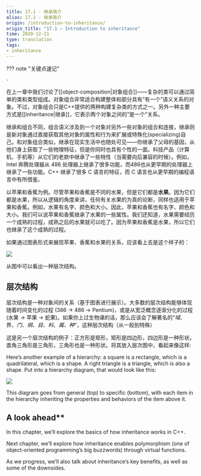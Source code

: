 ```yaml
---
title: 17.1 - 继承简介
alias: 17.1 - 继承简介
origin: /introduction-to-inheritance/
origin_title: "17.1 — Introduction to inheritance"
time: 2020-12-21
type: translation
tags:
- inheritance
---
```


??? note "关键点速记"
	
	-

在上一章中我们讨论了[[object-composition|对象组合]]——复杂的类可以通过简单的类和类型组成。对象组合非常适合构建整体和部分具有“有一个”语义关系的对象。不过，对象组合只是C++提供的两种构建复杂类的方式之一。另外一种主要方式是[[inheritance|继承]]，它表示两个对象之间的“是一个”关系。

继承和组合不同，组合语义涉及到一个对象对另外一些对象的组合和连接，继承则是新对象通过直接获取其他对象的属性和行为来扩展或特殊化(specializing)自己。和对象组合类似，继承在现实生活中也随处可见——你继承了父母的基因，从他们身上获取了一些物理特征，但是你同时也具有个性的一面。科技产品（计算机、手机等）从它们的老款中继承了一些特性（当需要向后兼容的时候）。例如，Intel 奔腾处理器从 486 处理器上继承了很多功能，而486也从更早期的处理器上继承了一些功能。C++ 继承了很多 C 语言的特征，而 C 语言也从更早期的编程语言中有所借鉴。

以苹果和香蕉为例。尽管苹果和香蕉是不同的水果，但是它们都是**水果**。因为它们都是水果，所以从逻辑的角度来讲，任何有关水果的为真的论断，同样也适用于苹果和香蕉。例如，水果有名字、颜色和大小。因此，苹果和香蕉也有名字、颜色和大小。我们可以说苹果和香蕉继承了水果的一些属性。我们还知道，水果需要经历一个成熟的过程，成熟之后的水果就可以吃了。因为苹果和香蕉是水果，所以它们也继承了这个成熟的过程。

如果通过图表形式来展现苹果、香蕉和水果的关系，应该看上去是这个样子的：

![](http://learncpp.com/images/CppTutorial/Section11/FruitInheritance.gif)

从图中可以看出一种层次结构。

## 层次结构

层次结构是一种对象间的关系（基于图表进行展示）。大多数的层次结构能够体现随着时间变化的过程 (386 -> 486 -> Pentium)，或是从宽泛概念逐渐分化的过程(水果 -> 苹果 -> 蛇果)。如果你上过生物课的话，那么应该会了解著名的“_域_、界、_门_、_纲_、_目_、_科_、_属_、_种_“，这种层次结构（从一般到特殊）

这是另一个层次结构的例子：正方形是矩形，矩形是四边形，四边形是一种形状。直角三角形是三角形，三角形也是一种形状。将其放入层次图中，看起来像这样:

Here’s another example of a hierarchy: a square is a rectangle, which is a quadrilateral, which is a shape. A right triangle is a triangle, which is also a shape. Put into a hierarchy diagram, that would look like this:

![](http://learncpp.com/images/CppTutorial/Section11/ShapesInheritance.gif)

This diagram goes from general (top) to specific (bottom), with each item in the hierarchy inheriting the properties and behaviors of the item above it.

## A look ahead**

In this chapter, we’ll explore the basics of how inheritance works in C++.

Next chapter, we’ll explore how inheritance enables polymorphism (one of object-oriented programming’s big buzzwords) through virtual functions.

As we progress, we’ll also talk about inheritance’s key benefits, as well as some of the downsides.
